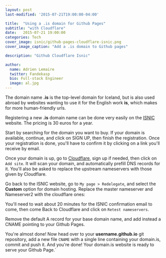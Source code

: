 ```yaml
---
layout: post
last-modified: '2015-07-21T19:00:00-04:00'

title:  "Using a .is domain for Github Pages"
subtitle: "with Cloudflare"
date:   2015-07-21 19:00:00
categories: Tech
cover_image: isnic/github-pages-cloudflare-isnic.png
cover_image_caption: "Add a .is domain to Github pages"

description: "Github Cloudflare Isnic"

author:
  name: Adrien Lemaire
  twitter: Fandekasp
  bio: Full-stack Engineer
  image: al.jpg
---
```


The domain name **.is** is the top-level domain for Iceland, but is also used
abroad by websites wanting to use it for the English work **is**, which makes for more human-friendly urls.


Registering a new **.is** domain name can be done very easily on the
[ISNIC](https://www.isnic.is/en/) website. The pricing is 30 euros for a year.

<!--more-->

Start by searching for the domain you want to buy.  If your domain is available,
continue, and click on SIGN UP, then finish the registration. Once your
registration is done, you'll have to confirm it by
clicking on a link you'll receive by email.


Once your domain is up, go to [Cloudflare](https://www.cloudflare.com), sign up
if needed, then click on `Add site`. It will scan your domain, and
automatically prefill DNS records for it. You'll
also be asked to replace the upstream nameservers with those given by
Cloudflare.

Go back to the ISNIC website, go to `My page > Redelegate`, and select the
**Custom** option for domain hosting. Replace the master nameserver and
Nameserver2 with the cloudflare ones:


<!--![isnic cloudflare nameservers]({{ site.url }}/images/isnic/isnic-cloudflare-nameservers.png)-->


You'll need to wait about 20 minutes for the ISNIC confirmation email to come,
then come Back to Cloudflare and click on `Retest nameservers`.

Remove the default A record for your base domain name, and add instead
a CNAME pointing to your Github Pages.


<!--![cloudflare CNAME Github]({{ site.url }}/images/isnic/cloudflare-cname.png)-->


You're almost done! Now head over to your **username.github.io** git repository,
add a new file `CNAME` with a single line containing your domain.is, commit and
push it. And you're done! Your domain.is website is ready to serve your Github
Page.`
